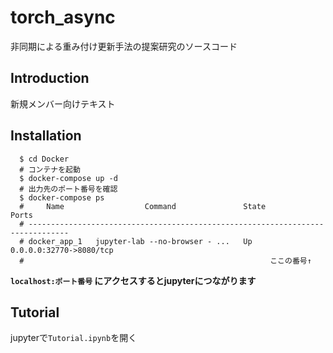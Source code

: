 # torch_async
非同期による重み付け更新手法の提案研究のソースコード

## Introduction
新規メンバー向けテキスト

## Installation
```
  $ cd Docker
  # コンテナを起動
  $ docker-compose up -d
  # 出力先のポート番号を確認
  $ docker-compose ps
  #     Name                  Command               State            Ports         
  # -------------------------------------------------------------------------------
  # docker_app_1   jupyter-lab --no-browser - ...   Up      0.0.0.0:32770->8080/tcp
  #                                                       ここの番号↑
```
**`localhost:ポート番号` にアクセスするとjupyterにつながります**
## Tutorial
jupyterで`Tutorial.ipynb`を開く
